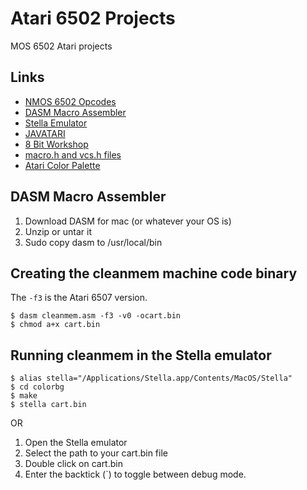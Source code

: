 # Atari 6502 Projects
MOS 6502 Atari projects

## Links
* [NMOS 6502 Opcodes](http://www.6502.org/tutorials/6502opcodes.html)
* [DASM Macro Assembler](http://dasm-dillon.sourceforge.net/)
* [Stella Emulator](https://stella-emu.github.io/)
* [JAVATARI](https://javatari.org)
* [8 Bit Workshop](http://8bitworkshop.com)
* [macro.h and vcs.h files](https://github.com/munsie/dasm/tree/master/machines/atari2600)
* [Atari Color Palette](https://en.wikipedia.org/wiki/List_of_video_game_console_palettes#Atari_2600)


## DASM Macro Assembler
1) Download DASM for mac (or whatever your OS is)
2) Unzip or untar it
3) Sudo copy dasm to /usr/local/bin

## Creating the cleanmem machine code binary
The `-f3` is the Atari 6507 version.
```
$ dasm cleanmem.asm -f3 -v0 -ocart.bin
$ chmod a+x cart.bin
```

## Running cleanmem in the Stella emulator
```
$ alias stella="/Applications/Stella.app/Contents/MacOS/Stella"
$ cd colorbg
$ make
$ stella cart.bin
```
OR
1) Open the Stella emulator
2) Select the path to your cart.bin file
3) Double click on cart.bin
4) Enter the backtick (\`) to toggle between debug mode.

